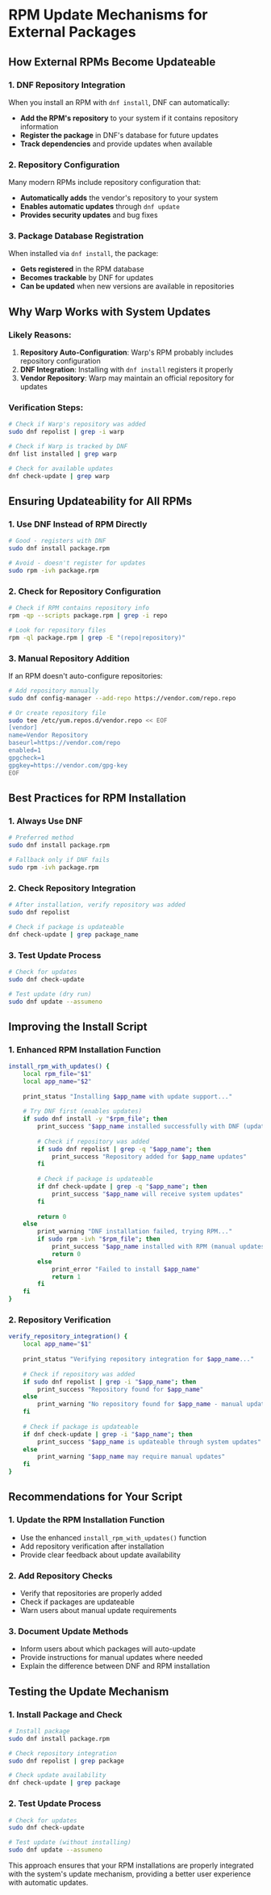 # RPM Update Mechanisms for External Packages

## How External RPMs Become Updateable

### **1. DNF Repository Integration**
When you install an RPM with `dnf install`, DNF can automatically:
- **Add the RPM's repository** to your system if it contains repository information
- **Register the package** in DNF's database for future updates
- **Track dependencies** and provide updates when available

### **2. Repository Configuration**
Many modern RPMs include repository configuration that:
- **Automatically adds** the vendor's repository to your system
- **Enables automatic updates** through `dnf update`
- **Provides security updates** and bug fixes

### **3. Package Database Registration**
When installed via `dnf install`, the package:
- **Gets registered** in the RPM database
- **Becomes trackable** by DNF for updates
- **Can be updated** when new versions are available in repositories

## Why Warp Works with System Updates

### **Likely Reasons:**

1. **Repository Auto-Configuration**: Warp's RPM probably includes repository configuration
2. **DNF Integration**: Installing with `dnf install` registers it properly
3. **Vendor Repository**: Warp may maintain an official repository for updates

### **Verification Steps:**

```bash
# Check if Warp's repository was added
sudo dnf repolist | grep -i warp

# Check if Warp is tracked by DNF
dnf list installed | grep warp

# Check for available updates
dnf check-update | grep warp
```

## Ensuring Updateability for All RPMs

### **1. Use DNF Instead of RPM Directly**
```bash
# Good - registers with DNF
sudo dnf install package.rpm

# Avoid - doesn't register for updates
sudo rpm -ivh package.rpm
```

### **2. Check for Repository Configuration**
```bash
# Check if RPM contains repository info
rpm -qp --scripts package.rpm | grep -i repo

# Look for repository files
rpm -ql package.rpm | grep -E "(repo|repository)"
```

### **3. Manual Repository Addition**
If an RPM doesn't auto-configure repositories:

```bash
# Add repository manually
sudo dnf config-manager --add-repo https://vendor.com/repo.repo

# Or create repository file
sudo tee /etc/yum.repos.d/vendor.repo << EOF
[vendor]
name=Vendor Repository
baseurl=https://vendor.com/repo
enabled=1
gpgcheck=1
gpgkey=https://vendor.com/gpg-key
EOF
```

## Best Practices for RPM Installation

### **1. Always Use DNF**
```bash
# Preferred method
sudo dnf install package.rpm

# Fallback only if DNF fails
sudo rpm -ivh package.rpm
```

### **2. Check Repository Integration**
```bash
# After installation, verify repository was added
sudo dnf repolist

# Check if package is updateable
dnf check-update | grep package_name
```

### **3. Test Update Process**
```bash
# Check for updates
sudo dnf check-update

# Test update (dry run)
sudo dnf update --assumeno
```

## Improving the Install Script

### **1. Enhanced RPM Installation Function**
```bash
install_rpm_with_updates() {
    local rpm_file="$1"
    local app_name="$2"
    
    print_status "Installing $app_name with update support..."
    
    # Try DNF first (enables updates)
    if sudo dnf install -y "$rpm_file"; then
        print_success "$app_name installed successfully with DNF (updates enabled)"
        
        # Check if repository was added
        if sudo dnf repolist | grep -q "$app_name"; then
            print_success "Repository added for $app_name updates"
        fi
        
        # Check if package is updateable
        if dnf check-update | grep -q "$app_name"; then
            print_success "$app_name will receive system updates"
        fi
        
        return 0
    else
        print_warning "DNF installation failed, trying RPM..."
        if sudo rpm -ivh "$rpm_file"; then
            print_success "$app_name installed with RPM (manual updates required)"
            return 0
        else
            print_error "Failed to install $app_name"
            return 1
        fi
    fi
}
```

### **2. Repository Verification**
```bash
verify_repository_integration() {
    local app_name="$1"
    
    print_status "Verifying repository integration for $app_name..."
    
    # Check if repository was added
    if sudo dnf repolist | grep -i "$app_name"; then
        print_success "Repository found for $app_name"
    else
        print_warning "No repository found for $app_name - manual updates may be required"
    fi
    
    # Check if package is updateable
    if dnf check-update | grep -i "$app_name"; then
        print_success "$app_name is updateable through system updates"
    else
        print_warning "$app_name may require manual updates"
    fi
}
```

## Recommendations for Your Script

### **1. Update the RPM Installation Function**
- Use the enhanced `install_rpm_with_updates()` function
- Add repository verification after installation
- Provide clear feedback about update availability

### **2. Add Repository Checks**
- Verify that repositories are properly added
- Check if packages are updateable
- Warn users about manual update requirements

### **3. Document Update Methods**
- Inform users about which packages will auto-update
- Provide instructions for manual updates where needed
- Explain the difference between DNF and RPM installation

## Testing the Update Mechanism

### **1. Install Package and Check**
```bash
# Install package
sudo dnf install package.rpm

# Check repository integration
sudo dnf repolist | grep package

# Check update availability
dnf check-update | grep package
```

### **2. Test Update Process**
```bash
# Check for updates
sudo dnf check-update

# Test update (without installing)
sudo dnf update --assumeno
```

This approach ensures that your RPM installations are properly integrated with the system's update mechanism, providing a better user experience with automatic updates. 